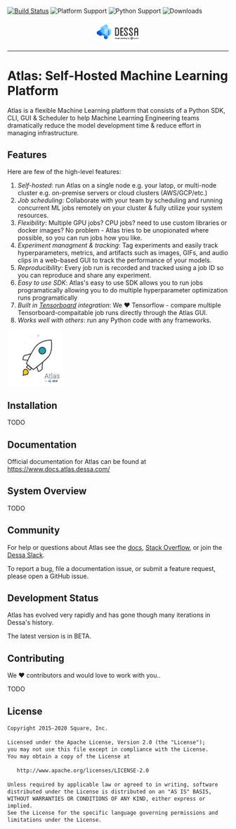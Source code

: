 [![Build Status](https://jenkins.shehanigans.net/buildStatus/icon?job=atlas%2Fmaster&subject=build%20${buildId}%20took%20${duration})](https://jenkins.shehanigans.net/job/atlas/job/master/)
![Platform Support](https://img.shields.io/badge/Platforms-osx%20%7C%20linux%20%7C%20windows-lightgrey "platform")
![Python Support](https://img.shields.io/badge/Python-%3E3.6-blue "python")
![Downloads](https://img.shields.io/badge/Downloads-2000+-blue "downloads")

<p align="center">
  <img width="20%" src="dessa-square-logo.png">
</p>

---

# Atlas: Self-Hosted Machine Learning Platform
Atlas is a flexible Machine Learning platform that consists of a Python SDK, CLI, GUI & Scheduler to help Machine Learning Engineering teams dramatically reduce the model development time & reduce effort in managing infrastructure.

## Features
Here are few of the high-level features:
1. _Self-hosted_: run Atlas on a single node e.g. your latop, or multi-node cluster e.g. on-premise servers or cloud clusters (AWS/GCP/etc.)
2. _Job scheduling_: Collaborate with your team by scheduling and running concurrent ML jobs remotely on your cluster & fully utilize your system resources.
3. _Flexibility_: Multiple GPU jobs? CPU jobs? need to use custom libraries or docker images? No problem - Atlas tries to be unopionated where possible, so you can run jobs how you like.
4. _Experiment managment & tracking_: Tag experiments and easily track hyperparameters, metrics, and artifacts such as images, GIFs, and audio clips in a web-based GUI to track the performance of your models.
5. _Reproducibility_: Every job run is recorded and tracked using a job ID so you can reproduce and share any experiment.
6. _Easy to use SDK_: Atlas's easy to use SDK allows you to run jobs programatically allowing you to do multiple hyperparameter optimization runs programatically
7. _Built in [Tensorboard](https://github.com/tensorflow/tensorboard) integration_: We ❤️ Tensorflow - compare multiple Tensorboard-compaitable job runs directly through the Atlas GUI.
8. _Works well with others_: run any Python code with any frameworks.

<p align="left">
  <img width="25%" src="atlas-logo.gif">
</p>

## Installation 
TODO

## Documentation
Official documentation for Atlas can be found at https://www.docs.atlas.dessa.com/

## System Overview
TODO

## Community 
For help or questions about Atlas see the [docs](https://www.docs.atlas.dessa.com/), [Stack Overflow](https://stackoverflow.com/questions/tagged/foundations-atlas), or join the [Dessa Slack](https://join.slack.com/t/dessa-community/shared_invite/enQtNzY5ODkxOTc3OTkwLTk4MTg5NmNkOTQ5OWVjNjk2YzY0OWJlNDkwNDlhY2NmNTQzNmRmYjkxNzc2N2JiOTYxZGVkMmFiMjRhYThiYzM).

To report a bug, file a documentation issue, or submit a feature request, please open a GitHub issue.

## Development Status
Atlas has evolved very rapidly and has gone though many iterations in Dessa's history. 

The latest version is in BETA. 

## Contributing
We ❤️ contributors and would love to work with you..

TODO


## License
```
Copyright 2015-2020 Square, Inc.

Licensed under the Apache License, Version 2.0 (the "License");
you may not use this file except in compliance with the License.
You may obtain a copy of the License at

   http://www.apache.org/licenses/LICENSE-2.0

Unless required by applicable law or agreed to in writing, software
distributed under the License is distributed on an "AS IS" BASIS,
WITHOUT WARRANTIES OR CONDITIONS OF ANY KIND, either express or implied.
See the License for the specific language governing permissions and
limitations under the License.
```
